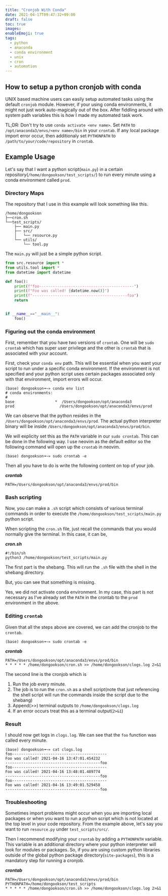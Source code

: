 ```yaml
---
title: "Cronjob With Conda"
date: 2021-04-17T09:47:32+09:00
draft: false
toc: true
images:
enableEmoji: true
tags:
  - python
  - anaconda
  - conda environment
  - unix
  - cron
  - automation
---
```


## How to setup a python cronjob with conda

UNIX based machine users can easily setup automated tasks using the default `cronjob` module. However, if your using conda environments, it might not just work auto-magically out of the box. After fiddling around with system path variables this is how I made my automated task work.

TL;DR: Don't try to use `conda activate <env name>`. Set `PATH` to `/opt/anaconda3/envs/<env name>/bin` in your `crontab`. If any local package import error occur, then additionaly set `PYTHONPATH` to `/path/to/your/code/repository` in `crontab`.

## Example Usage

Let's say that I want a python script(`main.py`) in a certain repository(`/home/dongookson/test_scripts/`) to run every minute using a conda environment called `prod`.

### Directory Maps

The repository that I use in this example will look something like this.

```shell
/home/dongookson
├──cron.sh
└──test_scripts/
    ├── main.py
    ├── src/
    │   └── resource.py
    └── utils/
        └── tool.py
```

The `main.py` will just be a simple python script.

```python
from src.resource import *
from utils.tool import *
from datetime import datetime

def foo():
    print(f"foo------------------------------------------")
    print(f"Foo was called! {datetime.now()}")
    print(f"------------------------------------------foo")
    return


if __name__=="__main__":
    foo()
```

### Figuring out the conda environment

First, remember that you have two versions of `crontab`. One will be `sudo crontab` which has super user privilege and the other is `crontab` that is associated with your account.

First, check your `conda env` path. This will be essential when you want your script to run under a specific conda environment. If the environment is not specified and your python script uses certain packages associated only with that environment, import errors will occur.

```shell
(base) dongookson➜~» conda env list
# conda environments:
#
base                  *  /Users/dongookson/opt/anaconda3
prod                    /Users/dongookson/opt/anaconda3/envs/prod
```

We can observe that the python resides in the `/Users/dongookson/opt/anaconda3/envs/prod`. The actual python interpreter binary will be inside `/Users/dongookson/opt/anaconda3/envs/prod/bin`.

We will explicity set this as the `PATH` variable in our `sudo crontab`. This can be done in the following way. I use neovim as the default editor so the following command will open up the `crontab` in neovim.

```shell
(base) dongookson➜~» sudo crontab -e
```

Then all you have to do is write the following content on top of your job.

**_crontab_**

```shell
PATH=/Users/dongookson/opt/anaconda3/envs/prod/bin
```

### Bash scripting

Now, you can make a `.sh` script which consists of various terminal commands in order to execute the `/home/dongookson/test_scripts/main.py` python script.

When scripting the `cron.sh` file, just recall the commands that you would normally give the terminal. In this case, it can be,

**_cron.sh_**

```shell
#!/bin/sh
python3 /home/dongookson/test_scripts/main.py
```

The first part is the shebang. This will run the `.sh` file with the shell in the shebang directory.

But, you can see that something is missing.

Yes, we did not activate conda environment. In my case, this part is not necessary as I've already set the `PATH` in the crontab to the `prod` environment in the above.

### Editing `crontab`

Given that all the steps above are covered, we can add the cronjob to the `crontab`.

```shell
(base) dongookson➜~» sudo crontab -e
```

**_crontab_**

```shell
PATH=/Users/dongookson/opt/anaconda3/envs/prod/bin
* * * * * /home/dongookson/cron.sh >> /home/dongookson/clogs.log 2>&1
```

The second line is the cronjob which is

1. Run the job every minute.
2. The job is to run the `cron.sh` as a shell script(note that just referencing the shell script will run the commands inside the script due to the shebang)
3. Append(>>) terminal outputs to `/home/dongookson/clogs.log`
4. If an error occurs treat this as a terminal output(`2>&1`)

### Result

I should now get logs in `clogs.log`. We can see that the `foo` function was called every minute.

```shell
(base) dongookson➜~» cat clogs.log
foo------------------------------------------
Foo was called! 2021-04-16 13:47:01.454232
------------------------------------------foo
foo------------------------------------------
Foo was called! 2021-04-16 13:48:01.489774
------------------------------------------foo
foo------------------------------------------
Foo was called! 2021-04-16 13:49:01.529458
------------------------------------------foo
```

### Troubleshooting

Sometimes import problems might occur when you are importing local packages or when you want to run a python script which is not located at the top level in your code repository. From the example above, let's say you want to run `resource.py` under `test_scripts/src/`.

Then I recommend modifying your `crontab` by adding a `PYTHONPATH` variable. This variable is an additional directory where your python interpreter will look for modules or packages. So, if you are using custom python libraries outside of the global python package directory(`site-packages`), this is a mandatory step for running a cronjob.

**_crontab_**

```shell
PATH=/Users/dongookson/opt/anaconda3/envs/prod/bin
PYTHONPATH=/home/dongookson/test_scripts
* * * * * /home/dongookson/cron.sh >> /home/dongookson/clogs.log 2>&1
```
